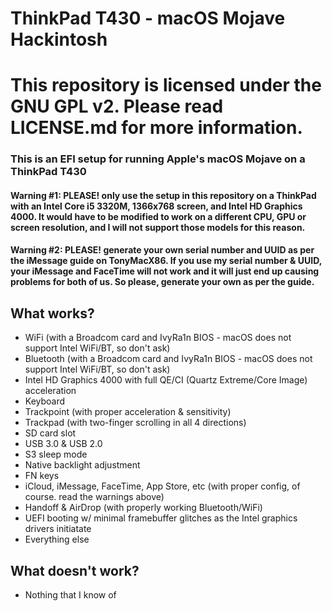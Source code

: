 ThinkPad T430 - macOS Mojave Hackintosh
=======================================
This repository is licensed under the GNU GPL v2. Please read LICENSE.md for more information.
=======================================
### This is an EFI setup for running Apple's macOS Mojave on a ThinkPad T430
#### Warning #1: PLEASE! only use the setup in this repository on a ThinkPad with an Intel Core i5 3320M, 1366x768 screen, and Intel HD Graphics 4000. It would have to be modified to work on a different CPU, GPU or screen resolution, and I will not support those models for this reason.
#### Warning #2: PLEASE! generate your own serial number and UUID as per the iMessage guide on TonyMacX86. If you use my serial number & UUID, your iMessage and FaceTime will not work and it will just end up causing problems for both of us. So please, generate your own as per the guide.


## What works?
- WiFi (with a Broadcom card and IvyRa1n BIOS - macOS does not support Intel WiFi/BT, so don't ask)
- Bluetooth (with a Broadcom card and IvyRa1n BIOS - macOS does not support Intel WiFi/BT, so don't ask)
- Intel HD Graphics 4000 with full QE/CI (Quartz Extreme/Core Image) acceleration
- Keyboard
- Trackpoint (with proper acceleration & sensitivity)
- Trackpad (with two-finger scrolling in all 4 directions)
- SD card slot
- USB 3.0 & USB 2.0
- S3 sleep mode
- Native backlight adjustment
- FN keys
- iCloud, iMessage, FaceTime, App Store, etc (with proper config, of course. read the warnings above)
- Handoff & AirDrop (with properly working Bluetooth/WiFi)
- UEFI booting w/ minimal framebuffer glitches as the Intel graphics drivers initiatate
- Everything else

## What doesn't work?
- Nothing that I know of